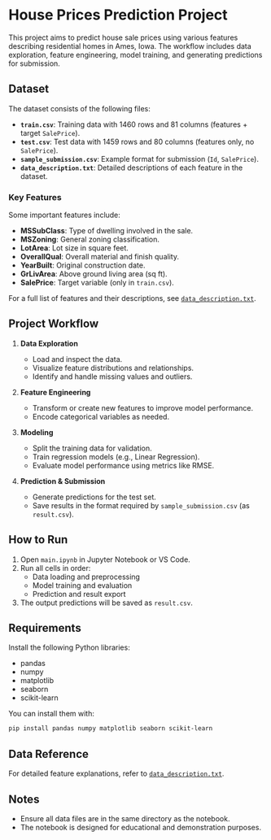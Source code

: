 # House Prices Prediction Project

This project aims to predict house sale prices using various features describing residential homes in Ames, Iowa. The workflow includes data exploration, feature engineering, model training, and generating predictions for submission.

## Dataset

The dataset consists of the following files:
- **`train.csv`**: Training data with 1460 rows and 81 columns (features + target `SalePrice`).
- **`test.csv`**: Test data with 1459 rows and 80 columns (features only, no `SalePrice`).
- **`sample_submission.csv`**: Example format for submission (`Id`, `SalePrice`).
- **`data_description.txt`**: Detailed descriptions of each feature in the dataset.

### Key Features
Some important features include:
- **MSSubClass**: Type of dwelling involved in the sale.
- **MSZoning**: General zoning classification.
- **LotArea**: Lot size in square feet.
- **OverallQual**: Overall material and finish quality.
- **YearBuilt**: Original construction date.
- **GrLivArea**: Above ground living area (sq ft).
- **SalePrice**: Target variable (only in `train.csv`).

For a full list of features and their descriptions, see [`data_description.txt`](data_description.txt).

## Project Workflow

1. **Data Exploration**
   - Load and inspect the data.
   - Visualize feature distributions and relationships.
   - Identify and handle missing values and outliers.

2. **Feature Engineering**
   - Transform or create new features to improve model performance.
   - Encode categorical variables as needed.

3. **Modeling**
   - Split the training data for validation.
   - Train regression models (e.g., Linear Regression).
   - Evaluate model performance using metrics like RMSE.

4. **Prediction & Submission**
   - Generate predictions for the test set.
   - Save results in the format required by `sample_submission.csv` (as `result.csv`).

## How to Run

1. Open `main.ipynb` in Jupyter Notebook or VS Code.
2. Run all cells in order:
   - Data loading and preprocessing
   - Model training and evaluation
   - Prediction and result export
3. The output predictions will be saved as `result.csv`.

## Requirements

Install the following Python libraries:
- pandas
- numpy
- matplotlib
- seaborn
- scikit-learn

You can install them with:
```bash
pip install pandas numpy matplotlib seaborn scikit-learn
```

## Data Reference

For detailed feature explanations, refer to [`data_description.txt`](data_description.txt).

## Notes
- Ensure all data files are in the same directory as the notebook.
- The notebook is designed for educational and demonstration purposes.
